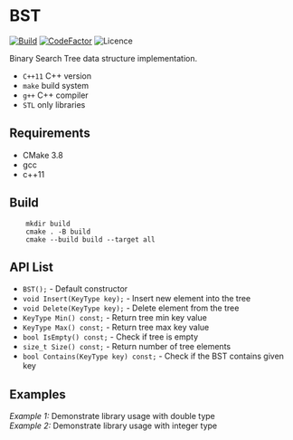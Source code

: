 # BST

[![Build](https://github.com/AlexandarDjordjevic/Trees/actions/workflows/test-code.yml/badge.svg)](https://github.com/AlexandarDjordjevic/Trees/actions/workflows/test-code.yml)
[![CodeFactor](https://www.codefactor.io/repository/github/alexandardjordjevic/trees/badge)](https://www.codefactor.io/repository/github/alexandardjordjevic/trees)
![Licence](https://img.shields.io/github/license/AlexandarDjordjevic/Trees?style=flat) 

Binary Search Tree data structure implementation.

* `C++11` C++ version
* `make` build system
* `g++` C++ compiler
* `STL` only libraries

## Requirements

* CMake 3.8
* gcc
* c++11

## Build

```shell
    mkdir build
    cmake . -B build
    cmake --build build --target all
```

## API List

* `BST();` - Default constructor
* `void Insert(KeyType key);` - Insert new element into the tree
* `void Delete(KeyType key);` - Delete element from the tree
* `KeyType Min() const;` - Return tree min key value
* `KeyType Max() const;` - Return tree max key value
* `bool IsEmpty() const;` - Check if tree is empty
* `size_t Size() const;` - Return number of tree elements
* `bool Contains(KeyType key) const;` - Check if the BST contains given key

## Examples

_Example 1:_ Demonstrate library usage with double type  
_Example 2:_ Demonstrate library usage with integer type
